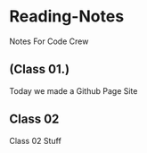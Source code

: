 # Reading-Notes
Notes For Code Crew 


## (Class 01.)

Today we made a Github Page Site

## Class 02

Class 02 Stuff 
